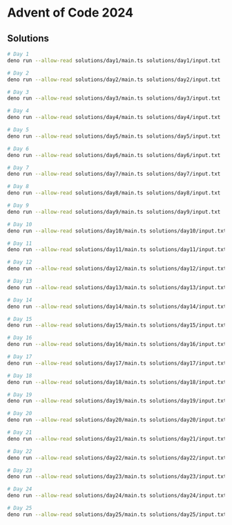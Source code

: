 # Advent of Code 2024

## Solutions
```bash
# Day 1
deno run --allow-read solutions/day1/main.ts solutions/day1/input.txt
```

```bash
# Day 2
deno run --allow-read solutions/day2/main.ts solutions/day2/input.txt
```

```bash
# Day 3
deno run --allow-read solutions/day3/main.ts solutions/day3/input.txt
```

```bash
# Day 4
deno run --allow-read solutions/day4/main.ts solutions/day4/input.txt
```

```bash
# Day 5
deno run --allow-read solutions/day5/main.ts solutions/day5/input.txt
```

```bash
# Day 6
deno run --allow-read solutions/day6/main.ts solutions/day6/input.txt
```

```bash
# Day 7
deno run --allow-read solutions/day7/main.ts solutions/day7/input.txt
```

```bash
# Day 8
deno run --allow-read solutions/day8/main.ts solutions/day8/input.txt
```

```bash
# Day 9
deno run --allow-read solutions/day9/main.ts solutions/day9/input.txt
```

```bash
# Day 10
deno run --allow-read solutions/day10/main.ts solutions/day10/input.txt
```

```bash
# Day 11
deno run --allow-read solutions/day11/main.ts solutions/day11/input.txt
```

```bash
# Day 12
deno run --allow-read solutions/day12/main.ts solutions/day12/input.txt
```

```bash
# Day 13
deno run --allow-read solutions/day13/main.ts solutions/day13/input.txt
```

```bash
# Day 14
deno run --allow-read solutions/day14/main.ts solutions/day14/input.txt
```

```bash
# Day 15
deno run --allow-read solutions/day15/main.ts solutions/day15/input.txt
```

```bash
# Day 16
deno run --allow-read solutions/day16/main.ts solutions/day16/input.txt
```

```bash
# Day 17
deno run --allow-read solutions/day17/main.ts solutions/day17/input.txt
```

```bash
# Day 18
deno run --allow-read solutions/day18/main.ts solutions/day18/input.txt
```

```bash
# Day 19
deno run --allow-read solutions/day19/main.ts solutions/day19/input.txt
```

```bash
# Day 20
deno run --allow-read solutions/day20/main.ts solutions/day20/input.txt
```

```bash
# Day 21
deno run --allow-read solutions/day21/main.ts solutions/day21/input.txt
```

```bash
# Day 22
deno run --allow-read solutions/day22/main.ts solutions/day22/input.txt
```

```bash
# Day 23
deno run --allow-read solutions/day23/main.ts solutions/day23/input.txt
```

```bash
# Day 24
deno run --allow-read solutions/day24/main.ts solutions/day24/input.txt
```

```bash
# Day 25
deno run --allow-read solutions/day25/main.ts solutions/day25/input.txt
```
